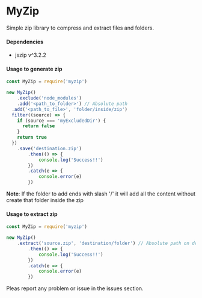 # MyZip

Simple zip library to compress and extract files and folders.

#### Dependencies
- jszip v^3.2.2

#### Usage to generate zip
```javascript
const MyZip = require('myzip')

new MyZip()
	.exclude('node_modules')
	.add('<path_to_folder>') // Absolute path
  .add('<path_to_file>', 'folder/inside/zip')
  filter((source) => {
    if (source === 'myExcludedDir') {
      return false
    }
    return true
  })
	.save('destination.zip')
		.then(() => {
			console.log('Success!!')
		})
		.catch(e => {
			console.error(e)
		})
```
**Note**: If the folder to add ends with slash '/' it will add all the content without create that folder inside the zip

#### Usage to extract zip
```javascript
const MyZip = require('myzip')

new MyZip()
	.extract('source.zip', 'destination/folder') // Absolute path on destination folder
		.then(() => {
			console.log('Success!!')
		})
		.catch(e => {
			console.error(e)
		})
```

Pleas report any problem or issue in the issues section.